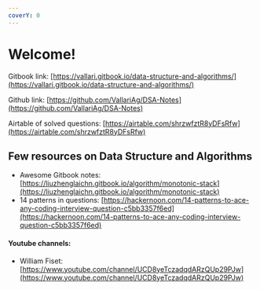 ```yaml
---
coverY: 0
---
```


# Welcome!

Gitbook link: [https://vallari.gitbook.io/data-structure-and-algorithms/](https://vallari.gitbook.io/data-structure-and-algorithms/)

Github link: [https://github.com/VallariAg/DSA-Notes](https://github.com/VallariAg/DSA-Notes)

Airtable of solved questions: [https://airtable.com/shrzwfztR8yDFsRfw](https://airtable.com/shrzwfztR8yDFsRfw)

## Few resources on Data Structure and Algorithms

* Awesome Gitbook notes: [https://liuzhenglaichn.gitbook.io/algorithm/monotonic-stack](https://liuzhenglaichn.gitbook.io/algorithm/monotonic-stack)
* 14 patterns in questions: [https://hackernoon.com/14-patterns-to-ace-any-coding-interview-question-c5bb3357f6ed](https://hackernoon.com/14-patterns-to-ace-any-coding-interview-question-c5bb3357f6ed)

#### Youtube channels:

* William Fiset: [https://www.youtube.com/channel/UCD8yeTczadqdARzQUp29PJw](https://www.youtube.com/channel/UCD8yeTczadqdARzQUp29PJw)
